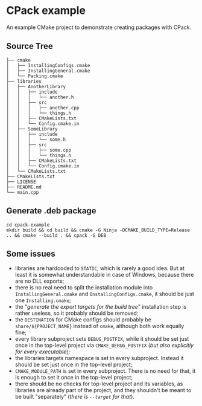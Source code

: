 # CPack example

An example CMake project to demonstrate creating packages with CPack.

## Source Tree
```
├── cmake
│   ├── InstallingConfigs.cmake
│   ├── InstallingGeneral.cmake
│   └── Packing.cmake
├── libraries
│   ├── AnotherLibrary
│   │   ├── include
│   │   │   └── another.h
│   │   ├── src
│   │   │   ├── another.cpp
│   │   │   └── things.h
│   │   ├── CMakeLists.txt
│   │   └── Config.cmake.in
│   ├── SomeLibrary
│   │   ├── include
│   │   │   └── some.h
│   │   ├── src
│   │   │   ├── some.cpp
│   │   │   └── things.h
│   │   ├── CMakeLists.txt
│   │   └── Config.cmake.in
│   └── CMakeLists.txt
├── CMakeLists.txt
├── LICENSE
├── README.md
└── main.cpp
```

## Generate .deb package
```
cd cpack-example
mkdir build && cd build && cmake -G Ninja -DCMAKE_BUILD_TYPE=Release .. && cmake --build . && cpack -G DEB
```

## Some issues

- libraries are hardcoded to `STATIC`, which is rarely a good idea. But at least it is somewhat understandable in case of Windows, because there are no DLL exports;
- there is no real need to split the installation module into `InstallingGeneral.cmake` and `InstallingConfigs.cmake`, it should be just one `Installing.cmake`;
- the "*generate the export targets for the build tree*" installation step is rather useless, so it probably should be removed;
- the `DESTINATION` for CMake configs should probably be `share/${PROJECT_NAME}` instead of `cmake`, although both work equally fine;
- every library subproject sets `DEBUG_POSTFIX`, while it should be set just once in the top-level project via `CMAKE_DEBUG_POSTFIX` (*but also explicitly for every executable*);
- the libraries targets namespace is set in every subproject. Instead it should be set just once in the top-level project;
- `CMAKE_MODULE_PATH` is set in every subproject. There is no need for that, it is enough to set it once in the top-level project;
- there should be no checks for top-level project and its variables, as libraries are already part of the project, and they shouldn't be meant to be built "separately" (*there is `--target` for that*).
